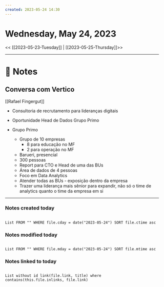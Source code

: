 ```yaml
---
created: 2023-05-24 14:30
---
```


# Wednesday, May 24, 2023

<< [[2023-05-23-Tuesday]] | [[2023-05-25-Thursday]]>>

---

# 📝 Notes
## Conversa com Vertico 
[[Rafael Fingergut]]

- Consultoria de recrutamento para lideranças digitais
- Oportunidade Head de Dados Grupo Primo

- Grupo Primo
	- Grupo de 10 empresas
		- 8 para educação no MF
		- 2 para operação no MF
	- Barueri, presencial
	- 300 pessoas
	- Report para CTO e Head de uma das BUs
	- Área de dados de 4 pessoas
	- Foco em Data Analytics
	- Atender todas as BUs - exposição dentro da empresa
	- Trazer uma liderança mais sênior para expandir, não só o time de analytics quanto o time da empresa em si

---

### Notes created today

```dataview

List FROM "" WHERE file.cday = date("2023-05-24") SORT file.ctime asc

```

### Notes modified today

```dataview

List FROM "" WHERE file.mday = date("2023-05-24") SORT file.mtime asc

```

### Notes linked to today

```dataview 

List without id link(file.link, title) where contains(this.file.inlinks, file.link)

```